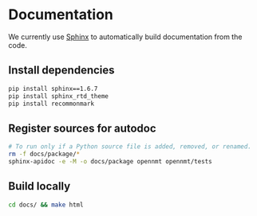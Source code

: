 # Documentation

We currently use [Sphinx](http://www.sphinx-doc.org) to automatically build documentation from the code.

## Install dependencies

```bash
pip install sphinx==1.6.7
pip install sphinx_rtd_theme
pip install recommonmark
```

## Register sources for autodoc

```bash
# To run only if a Python source file is added, removed, or renamed.
rm -f docs/package/*
sphinx-apidoc -e -M -o docs/package opennmt opennmt/tests
```

## Build locally

```bash
cd docs/ && make html
```
